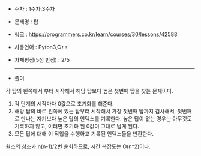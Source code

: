* 주차 : 1주차,3주차 
* 문제명 : 탑
* 링크 : https://programmers.co.kr/learn/courses/30/lessons/42588
* 사용언어 : Pyton3,C++ 
* 자체평점(5점 만점) : 2/5 
  
  ---

* 풀이

각 탑의 왼쪽에서 부터 시작해서 해당 탑보다 높은 첫번째 탑을 찾는 문제이다.

1. 각 단계의 시작마다 0값으로 초기화를 해준다.
2. 해당 탑의 바로 왼쪽에 있는 탑부터 시작해서 가장 첫번째 탑까지 검사해서, 첫번째로 만나는 자기보다 높은 탑의 인덱스를 기록한다. 높은 탑이 없는 경우는 아무것도 기록하지 않고, 이러면 초기화 된 0값이 그대로 남게 된다.
3. 모든 탑에 대해 이 작업을 수행하고 기록된 인덱스들을 반환한다.

원소의 참조가 n(n-1)/2번 순회하므로, 시간 복잡도는 O(n^2)이다.